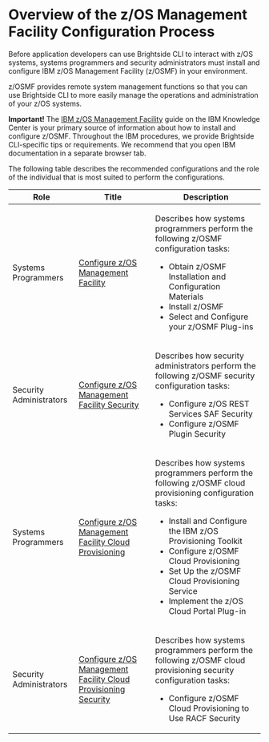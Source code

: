 # Overview of the z/OS Management Facility Configuration Process

Before application developers can use Brightside CLI to interact with
z/OS systems, systems programmers and security administrators must
install and configure IBM z/OS
Management Facility (z/OSMF) in your environment.

z/OSMF provides remote system management functions so that you can use
Brightside CLI to more easily manage the operations and administration
of your z/OS
systems.

**Important!** The [IBM z/OS Management Facility](https://www.ibm.com/support/knowledgecenter/en/SSLTBW_2.2.0/com.ibm.zos.v2r2.izu/izu.htm)
guide on the IBM Knowledge Center is your primary source of information
about how to install and configure z/OSMF. Throughout the IBM
procedures, we provide Brightside CLI-specific tips or requirements. We
recommend that you open IBM documentation in a separate browser tab.

The following table describes the recommended configurations and the
role of the individual that is most suited to perform the
configurations.

<div class="table-wrap">

<table>
<thead>
<tr class="header">
<th>Role</th>
<th>Title</th>
<th>Description</th>
</tr>
</thead>
<tbody>
<tr class="odd">
<td>Systems Programmers</td>
<td><a href="cli-configzosmf.md">Configure z/OS Management Facility</a></td>
<td><p>Describes how systems programmers perform the following z/OSMF configuration tasks:</p>
<ul>
<li>Obtain z/OSMF Installation and Configuration Materials</li>
<li>Install z/OSMF</li>
<li>Select and Configure your z/OSMF Plug-ins</li>
</ul></td>
</tr>
<tr class="even">
<td>Security Administrators</td>
<td><a href="cli-configzosmfsecurity.md">Configure z/OS Management Facility Security</a></td>
<td><p>Describes how security administrators perform the following <span>z/OSMF</span> security configuration tasks:</p>
<ul>
<li>Configure z/OS REST Services SAF Security</li>
<li>Configure z/OSMF Plugin Security</li>
</ul></td>
</tr>
<tr class="odd">
<td><p>Systems Programmers</p></td>
<td><a href="cli-configzosmfcloudprovisioning.md">Configure z/OS Management Facility Cloud Provisioning</a></td>
<td><p>Describes how systems programmers perform the following <span>z/OSMF</span> cloud provisioning configuration tasks:</p>
<ul>
<li>Install and Configure the IBM z/OS Provisioning Toolkit</li>
<li>Configure z/OSMF Cloud Provisioning</li>
<li>Set Up the z/OSMF Cloud Provisioning Service</li>
<li><span class="sv-ti-done">Implement the z/OS Cloud Portal Plug-in</span></li>
</ul></td>
</tr>
<tr class="even">
<td>Security Administrators</td>
<td><a href="cli-configzosmfcloudprovisioningsecurity.md">Configure z/OS Management Facility Cloud Provisioning Security</a></td>
<td><p>Describes how systems programmers perform the following <span>z/OSMF</span> cloud provisioning security configuration tasks:</p>
<ul>
<li>Configure z/OSMF Cloud Provisioning to Use RACF Security</li>
</ul></td>
</tr>
</tbody>
</table>

</div>

